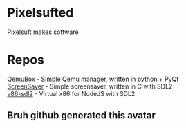 # Pixelsufted
Pixelsuft makes software
# Repos
[QemuBox](https://github.com/Pixelsufted/QemuBox) - Simple Qemu manager, written in python + PyQt <br />
[ScreenSaver](https://github.com/Pixelsufted/ScreenSaver) - Simple screensaver, written in C with SDL2 <br />
[v86-sdl2](https://github.com/Pixelsufted/v86-sdl2) - Virtual x86 for NodeJS with SDL2
## Bruh github generated this avatar
